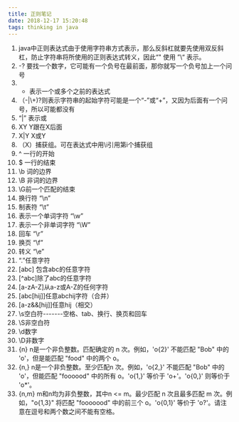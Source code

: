 ```yaml
---
title: 正则笔记
date: 2018-12-17 15:20:48
tags: thinking in java
---
```

1. java中正则表达式由于使用字符串方式表示，那么反斜杠就要先使用双反斜杠，防止字符串将所使用的正则表达式转义，因此“\" 使用 ”\\“ 表示。
2. -? 要找一个数字，它可能有一个负号在最前面，那你就写一个负号加上一个问号
3. + 表示一个或多个之前的表达式
4. （-|\\+)?则表示字符串的起始字符可能是一个“-”或“+”，又因为后面有一个问号，所以可能都没有
5. “|” 表示或
6. XY Y跟在X后面
7. X|Y X或Y
8. （X）捕获组。可在表达式中用\i引用第i个捕获组
9. ^ 一行的开始
10. $ 一行的结束
11. \b 词的边界
12. \B 非词的边界
13. \G前一个匹配的结束
14. 换行符 “\n”
15. 制表符 “\t”
16. 表示一个单词字符 “\w”
17. 表示一个非单词字符 “\W”
18. 回车 “\r”
19. 换页 “\f”
20. 转义 “\e”
21. “.”任意字符
22. [abc] 包含abc的任意字符
23. [^abc]除了abc的任意字符
24. [a-zA-Z]从a-z或A-Z的任何字符
25. [abc[hij]]任意abchij字符（合并）
26. [a-z&&[hij]]任意hij（相交）
27. \s空白符-------空格、tab、换行、换页和回车
28. \S非空白符
29. \d数字
30. \D非数字
31. {n} n是一个非负整数。匹配确定的 n 次。例如，'o{2}' 不能匹配 "Bob" 中的 'o'，但是能匹配 "food" 中的两个 o。
32. {n,} n是一个非负整数。至少匹配n 次。例如，'o{2,}' 不能匹配 "Bob" 中的 'o'，但能匹配 "foooood" 中的所有 o。'o{1,}' 等价于 'o+'。'o{0,}' 则等价于 'o*'。
33. {n,m} m和n均为非负整数，其中n <= m。最少匹配 n 次且最多匹配 m 次。例如，"o{1,3}" 将匹配 "fooooood" 中的前三个 o。'o{0,1}' 等价于 'o?'。请注意在逗号和两个数之间不能有空格。
